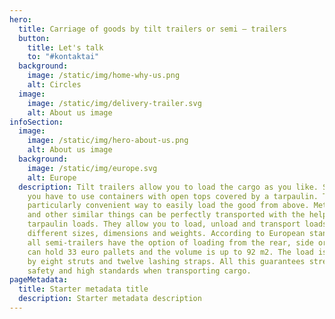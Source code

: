 ```yaml
---
hero:
  title: Carriage of goods by tilt trailers or semi – trailers
  button:
    title: Let's talk
    to: "#kontaktai"
  background:
    image: /static/img/home-why-us.png
    alt: Circles
  image:
    image: /static/img/delivery-trailer.svg
    alt: About us image
infoSection:
  image:
    image: /static/img/hero-about-us.png
    alt: About us image
  background:
    image: /static/img/europe.svg
    alt: Europe
  description: Tilt trailers allow you to load the cargo as you like. Sometimes
    you have to use containers with open tops covered by a tarpaulin. This is a
    particularly convenient way to easily load the good from above. Metal, wood
    and other similar things can be perfectly transported with the help of
    tarpaulin loads. They allow you to load, unload and transport loads of
    different sizes, dimensions and weights. According to European standards,
    all semi-trailers have the option of loading from the rear, side or over. It
    can hold 33 euro pallets and the volume is up to 92 m2. The load is secured
    by eight struts and twelve lashing straps. All this guarantees strength,
    safety and high standards when transporting cargo.
pageMetadata:
  title: Starter metadata title
  description: Starter metadata description
---
```

